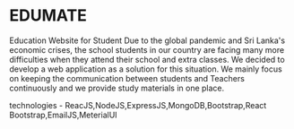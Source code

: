# EDUMATE
Education Website for Student
Due to the global pandemic and Sri Lanka's economic crises, the school students in our country are facing many more difficulties when they attend their school and 
extra classes. We decided to develop a web application as a solution for this situation. We mainly focus on keeping the communication between students and Teachers 
continuously and we provide study materials in one place.


technologies - ReacJS,NodeJS,ExpressJS,MongoDB,Bootstrap,React Bootstrap,EmailJS,MeterialUI
